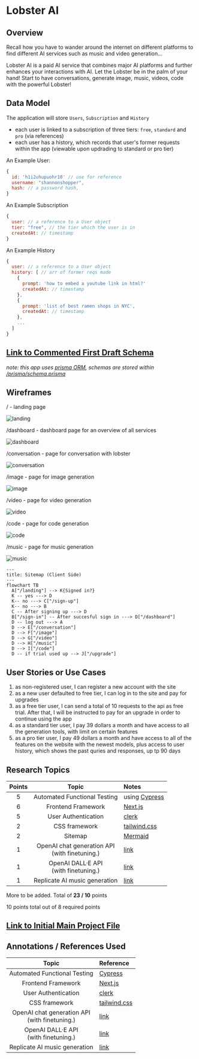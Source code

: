 # Lobster AI

## Overview

Recall how you have to wander around the internet on different platforms to find different AI services such as music and video generation... 

Lobster AI is a paid AI service that combines major AI platforms and further enhances your interactions with AI. Let the Lobster be in the palm of your hand! Start to have conversations, generate image, music, videos, code with the powerful Lobster! 


## Data Model

The application will store `Users`, `Subscription` and `History`

* each user is linked to a subscription of three tiers: `free`, `standard` and `pro` (via references)
* each user has a history, which records that user's former requests within the app (viewable upon updrading to standard or pro tier)

An Example User:

```javascript
{
  id: 'h1i2uhupuohr10' // use for reference
  username: "shannonshopper",
  hash: // a password hash,
}
```

An Example Subscription

```javascript
{
  user: // a reference to a User object
  tier: "free", // the tier which the user is in
  createdAt: // timestamp
}
```

An Example History

```javascript
{
  user: // a reference to a User object
  history: [ // arr of former reqs made 
    {
      prompt: 'how to embed a youtube link in html?'
      createdAt: // timestamp
    },
    {
      prompt: 'list of best ramen shops in NYC',
      createdAt: // timestamp
    },
    ...
  ]
}
```


## [Link to Commented First Draft Schema](https://github.com/nyu-csci-ua-0467-001-002-spring-2024/final-project-jsl1114/blob/master/prisma/schema.prisma)

*note: this app uses [prisma ORM](https://www.prisma.io/), schemas are stored within [/prisma/schema.prisma](./prisma/schema.prisma)*

## Wireframes

/ - landing page

![landing](./documentation/landing.png)

/dashboard - dashboard page for an overview of all services

![dashboard](./documentation/dashboard.png)

/conversation - page for conversation with lobster

![conversation](./documentation/conversation.png)

/image - page for image generation

![image](./documentation/image.png)

/video - page for video generation

![video](./documentation/video.png)

/code - page for code generation

![code](./documentation/code.png)

/music - page for music generation

![music](./documentation/music.png)

```mermaid
---
title: Sitemap (Client Side)
---
flowchart TB
  A["/landing"] --> K{Signed in?}
  K -- yes ---> D
  K-- no ---> C["/sign-up"]
  K-- no ---> B
  C -- After signing up ---> D
  B["/sign-in"] -- After succesful sign in ---> D["/dashboard"]
  D -- log out ---> A
  D --> E["/conversation"]
  D --> F["/image"]
  D --> G["/video"]
  D --> H["/music"]
  D --> I["/code"]
  D -- if trial used up --> J["/upgrade"]
```

## User Stories or Use Cases

1. as non-registered user, I can register a new account with the site
2. as a new user defaulted to free tier, I can log in to the site and pay for upgrades
3. as a free tier user, I can send a total of 10 requests to the api as free trial. After that, I will be instructed to pay for an upgrade in order to continue using the app
4. as a standard tier user, I pay 39 dollars a month and have access to all the generation tools, with limit on certain features
5. as a pro tier user, I pay 49 dollars a month and have access to all of the features on the website with the newest models, plus access to user history, which shows the past quries and responses, up tp 90 days

## Research Topics

| Points |                       Topic                        | Notes                                                                                  |
| :----: | :------------------------------------------------: | :------------------------------------------------------------------------------------- |
|   5    |            Automated Functional Testing            | using [Cypress](https://nextjs.org/docs/app/building-your-application/testing/cypress) |
|   6    |                 Frontend Framework                 | [Next.js](https://nextjs.org/)                                                         |
|   5    |                User Authentication                 | [clerk](https://clerk.com/)                                                            |
|   2    |                   CSS framework                    | [tailwind.css](https://tailwindcss.com/)                                               |
|   2    |                      Sitemap                       | [Mermaid](https://mermaid.js.org/)                                                     |
|   1    | OpenAI chat generation API <br> (with finetuning.) | [link](https://platform.openai.com/docs/guides/text-generation)                        |
|   1    |     OpenAI DALL·E API  <br> (with finetuning.)     | [link](https://platform.openai.com/docs/guides/images?context=node  )                  |
|   1    |           Replicate AI music generation            | [link](https://replicate.com/docs/get-started/nextjs)                                  |

More to be added. Total of **23 / 10** points

10 points total out of 8 required points 


## [Link to Initial Main Project File](/app/) 

## Annotations / References Used

|                       Topic                        | Reference                                                                        |
| :------------------------------------------------: | :------------------------------------------------------------------------------- |
|            Automated Functional Testing            | [Cypress](https://nextjs.org/docs/app/building-your-application/testing/cypress) |
|                 Frontend Framework                 | [Next.js](https://nextjs.org/)                                                   |
|                User Authentication                 | [clerk](https://clerk.com/)                                                      |
|                   CSS framework                    | [tailwind.css](https://tailwindcss.com/)                                         |
| OpenAI chat generation API <br> (with finetuning.) | [link](https://platform.openai.com/docs/guides/text-generation)                  |
|     OpenAI DALL·E API  <br> (with finetuning.)     | [link](https://platform.openai.com/docs/guides/images?context=node  )            |
|           Replicate AI music generation            | [link](https://replicate.com/docs/get-started/nextjs)                            |
